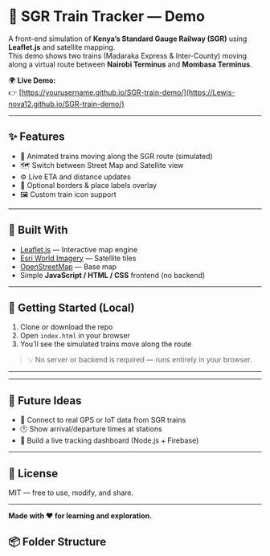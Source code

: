 # 🚆 SGR Train Tracker — Demo

A front-end simulation of **Kenya’s Standard Gauge Railway (SGR)** using **Leaflet.js** and satellite mapping.  
This demo shows two trains (Madaraka Express & Inter-County) moving along a virtual route between **Nairobi Terminus** and **Mombasa Terminus**.

🌍 **Live Demo:**  
👉 [https://yourusername.github.io/SGR-train-demo/](https://Lewis-nova12.github.io/SGR-train-demo/)

---

## ✨ Features
- 📍 Animated trains moving along the SGR route (simulated)
- 🗺️ Switch between Street Map and Satellite view
- ⚙️ Live ETA and distance updates
- 🧭 Optional borders & place labels overlay
- 🖼️ Custom train icon support

---

## 🧩 Built With
- [Leaflet.js](https://leafletjs.com/) — Interactive map engine  
- [Esri World Imagery](https://www.arcgis.com/home/item.html?id=10df2279f9684e4a9f6a7f08febac2a9) — Satellite tiles  
- [OpenStreetMap](https://www.openstreetmap.org/) — Base map  
- Simple **JavaScript / HTML / CSS** frontend (no backend)

---

## 🚀 Getting Started (Local)
1. Clone or download the repo  
2. Open `index.html` in your browser  
3. You’ll see the simulated trains move along the route  

> 💡 No server or backend is required — runs entirely in your browser.

---


---

## 🧠 Future Ideas
- 🔌 Connect to real GPS or IoT data from SGR trains  
- 🕐 Show arrival/departure times at stations  
- 📲 Build a live tracking dashboard (Node.js + Firebase)

---

## 🪪 License
MIT — free to use, modify, and share.

---

**Made with ❤️ for learning and exploration.**

## 📦 Folder Structure
